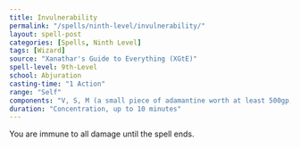 ```yaml
---
title: Invulnerability
permalink: "/spells/ninth-level/invulnerability/"
layout: spell-post
categories: [Spells, Ninth Level]
tags: [Wizard]
source: "Xanathar's Guide to Everything (XGtE)"
spell-level: 9th-Level
school: Abjuration
casting-time: "1 Action"
range: "Self"
components: "V, S, M (a small piece of adamantine worth at least 500gp, which the spell consumes"
duration: "Concentration, up to 10 minutes"
---
```


You are immune to all damage until the spell ends. 